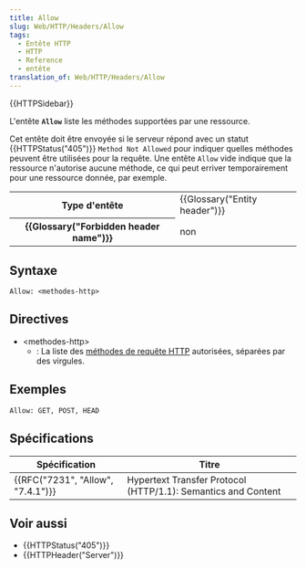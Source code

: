 ```yaml
---
title: Allow
slug: Web/HTTP/Headers/Allow
tags:
  - Entête HTTP
  - HTTP
  - Reference
  - entête
translation_of: Web/HTTP/Headers/Allow
---
```

{{HTTPSidebar}}

L'entête **`Allow`** liste les méthodes supportées par une ressource.

Cet entête doit être envoyée si le serveur répond avec un statut {{HTTPStatus("405")}} `Method Not Allowed` pour indiquer quelles méthodes peuvent être utilisées pour la requête. Une entête `Allow` vide indique que la ressource n'autorise aucune méthode, ce qui peut erriver temporairement pour une ressource donnée, par exemple.

<table class="properties">
  <tbody>
    <tr>
      <th scope="row">Type d'entête</th>
      <td>{{Glossary("Entity header")}}</td>
    </tr>
    <tr>
      <th scope="row">{{Glossary("Forbidden header name")}}</th>
      <td>non</td>
    </tr>
  </tbody>
</table>

## Syntaxe

    Allow: <methodes-http>

## Directives

- \<methodes-http>
  - : La liste des [méthodes de requête HTTP](/en-US/docs/Web/HTTP/Methods) autorisées, séparées par des virgules.

## Exemples

    Allow: GET, POST, HEAD

## Spécifications

| Spécification                                | Titre                                                         |
| -------------------------------------------- | ------------------------------------------------------------- |
| {{RFC("7231", "Allow", "7.4.1")}} | Hypertext Transfer Protocol (HTTP/1.1): Semantics and Content |

## Voir aussi

- {{HTTPStatus("405")}}
- {{HTTPHeader("Server")}}

